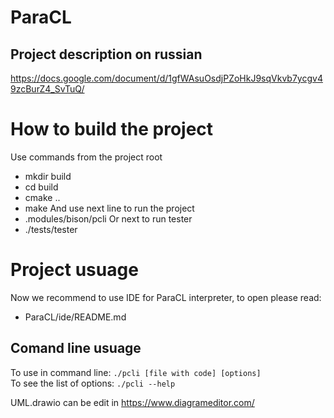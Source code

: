 # ParaCL

## Project description on russian
https://docs.google.com/document/d/1gfWAsuOsdjPZoHkJ9sqVkvb7ycgv49zcBurZ4_SvTuQ/

# How to build the project
Use commands from the project root
* mkdir build
* cd build
* cmake ..
* make
And use next line to run the project
* .modules/bison/pcli
Or next to run tester
* ./tests/tester

# Project usuage
Now we recommend to use IDE for ParaCL interpreter, to open please read:
* ParaCL/ide/README.md
## Comand line usuage
To use in command line: `./pcli [file with code] [options]`  
To see the list of options: `./pcli --help`

UML.drawio can be edit in https://www.diagrameditor.com/
